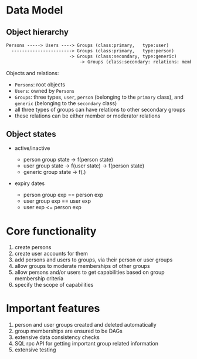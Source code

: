 
# Data Model

## Object hierarchy

```txt
Persons -----> Users ----> Groups (class:primary,   type:user)
  -----------------------> Groups (class:primary,   type:person)
                        -> Groups (class:secondary, type:generic)
                            -> Groups (class:secondary: relations: members, moderators)
```

Objects and relations:
- `Persons`: root objects
- `Users`: owned by `Persons`
- `Groups`: three types, `user`, `person` (belonging to the `primary` class), and `generic` (belonging to the `secondary` class)
- all three types of groups can have relations to other secondary groups
- these relations can be either member or moderator relations

## Object states

- active/inactive
    - person group state -> f(person state)
    - user group state -> f(user state) -> f(person state)
    - generic group state -> f(.)

- expiry dates
    - person group exp == person exp
    - user group exp == user exp
    - user exp <= person exp

# Core functionality

1. create persons
2. create user accounts for them
3. add persons and users to groups, via their person or user groups
4. allow groups to moderate memberships of other groups
5. allow persons and/or users to get capabilities based on group membership criteria
6. specify the scope of capabilities

# Important features

1. person and user groups created and deleted automatically
2. group memberships are ensured to be DAGs
3. extensive data consistency checks
4. SQL rpc API for getting important group related information
5. extensive testing
